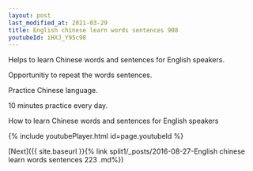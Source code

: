 ```yaml
---
layout: post
last_modified_at: 2021-03-29
title: English chinese learn words sentences 908 
youtubeId: iHXJ_Y95c98
---
```

 
 
Helps to learn Chinese words and sentences for English speakers.

Opportunitiy to repeat the words sentences. 

Practice Chinese language. 
 
10 minutes practice every day. 
 
How to learn Chinese words and sentences for English speakers 
 
{% include youtubePlayer.html id=page.youtubeId %}
 
 
[Next]({{ site.baseurl }}{% link  split1/_posts/2016-08-27-English chinese learn words sentences 223 .md%})
 
